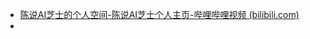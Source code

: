 - [陈说AI芝士的个人空间-陈说AI芝士个人主页-哔哩哔哩视频 (bilibili.com)](https://space.bilibili.com/494558785/channel/seriesdetail?sid=2826922)
- 